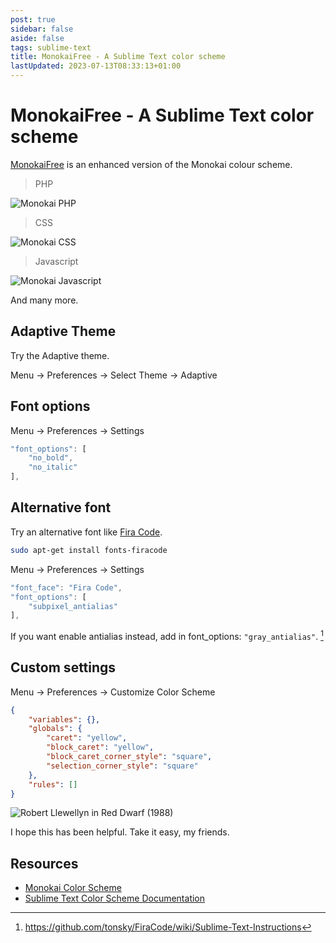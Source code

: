 ```yaml
---
post: true
sidebar: false
aside: false
tags: sublime-text
title: MonokaiFree - A Sublime Text color scheme
lastUpdated: 2023-07-13T08:33:13+01:00
---
```


# MonokaiFree - A Sublime Text color scheme

[MonokaiFree](https://packagecontrol.io/packages/MonokaiFree) is an enhanced version of the Monokai colour scheme.

> PHP

![Monokai PHP](/assets/images/monokai-php.webp)

> CSS

![Monokai CSS](/assets/images/monokai-css.webp)

> Javascript

![Monokai Javascript](/assets/images/monokai-javascript.webp)

And many more.

## Adaptive Theme

Try the Adaptive theme.

Menu → Preferences → Select Theme → Adaptive

## Font options

Menu → Preferences → Settings

```js
"font_options": [
    "no_bold",
    "no_italic"
],
```

## Alternative font

Try an alternative font like [Fira Code](https://github.com/tonsky/FiraCode).

```bash
sudo apt-get install fonts-firacode
```

Menu → Preferences → Settings

```js
"font_face": "Fira Code",
"font_options": [
    "subpixel_antialias"
],
```

If you want enable antialias instead, add in font_options: `"gray_antialias"`. [^1]

## Custom settings

Menu → Preferences → Customize Color Scheme

```json
{
    "variables": {},
    "globals": {
        "caret": "yellow",
        "block_caret": "yellow",
        "block_caret_corner_style": "square",
        "selection_corner_style": "square"
    },
    "rules": []
}
```

![Robert Llewellyn in Red Dwarf (1988)](/assets/images/red-dwarf-kryten.webp)

I hope this has been helpful.  Take it easy, my friends.

## Resources

* [Monokai Color Scheme](https://packagecontrol.io/packages/MonokaiFree)
* [Sublime Text Color Scheme Documentation](https://www.sublimetext.com/docs/color_schemes.html)

[^1]:
    https://github.com/tonsky/FiraCode/wiki/Sublime-Text-Instructions
